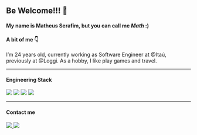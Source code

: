 ## Be Welcome!!! 👋

#### My name is Matheus Serafim, but you can call me _Math_ :)

#### A bit of me 👇
I’m 24 years old, currently working as Software Engineer at @Itaú, previously at @Loggi. As a hobby, I like  play games and travel.

---

#### Engineering Stack

<a>
  <img src="https://img.shields.io/badge/Spring-6DB33F?style=for-the-badge&logo=spring&logoColor=white"/>
</a>

<a>
  <img src="https://img.shields.io/badge/Kotlin-0095D5?&style=for-the-badge&logo=kotlin&logoColor=white"/>
</a>
<a>
  <img src="https://img.shields.io/badge/Python-3776AB?style=for-the-badge&logo=python&logoColor=white"/>
</a>
<a>
  <img src="https://img.shields.io/badge/Amazon_AWS-232F3E?style=for-the-badge&logo=amazon-aws&logoColor=white"/>
</a>

---

#### Contact me

<a href="https://mail.google.com/mail/u/1/#inbox?compose=CllgCKHRtlbnglpWBkjpVNLGwMwQPQvgRKBHKqcbsfQqGvvshQgWfLkKBrCcFxWTTVqjMMnRQxq" target="_blank">
  <img src="https://img.shields.io/badge/Gmail-D14836?style=for-the-badge&logo=gmail&logoColor=white"/>
</a>

<a href="https://www.linkedin.com/in/matheus-serafim/" target="_blank">
  <img src="https://img.shields.io/badge/LinkedIn-0077B5?style=for-the-badge&logo=linkedin&logoColor=white"/>
</a>


